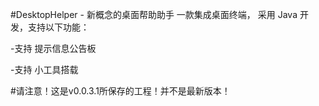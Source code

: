 #DesktopHelper - 新概念的桌面帮助助手
一款集成桌面终端， 采用 Java 开发，支持以下功能：

-支持 提示信息公告板

-支持 小工具搭载

#请注意！这是v0.0.3.1所保存的工程！并不是最新版本！
